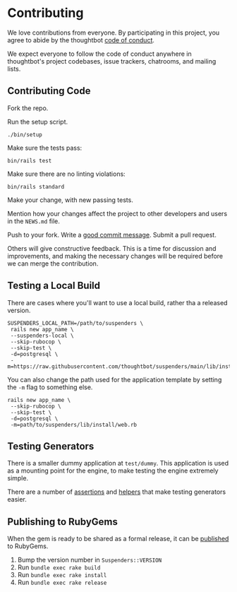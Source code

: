# Contributing

We love contributions from everyone.
By participating in this project,
you agree to abide by the thoughtbot [code of conduct].

  [code of conduct]: https://thoughtbot.com/open-source-code-of-conduct

We expect everyone to follow the code of conduct
anywhere in thoughtbot's project codebases,
issue trackers, chatrooms, and mailing lists.

## Contributing Code

Fork the repo.

Run the setup script.

```
./bin/setup
```

Make sure the tests pass:

```
bin/rails test
```

Make sure there are no linting violations:

```
bin/rails standard
```

Make your change, with new passing tests.

Mention how your changes affect the project to other developers and users in the
`NEWS.md` file.

Push to your fork. Write a [good commit message][commit]. Submit a pull request.

  [commit]: http://tbaggery.com/2008/04/19/a-note-about-git-commit-messages.html

Others will give constructive feedback.
This is a time for discussion and improvements,
and making the necessary changes will be required before we can
merge the contribution.

## Testing a Local Build

There are cases where you'll want to use a local build, rather tha a released
version. 

```
SUSPENDERS_LOCAL_PATH=/path/to/suspenders \
 rails new app_name \
 --suspenders-local \
 --skip-rubocop \
 --skip-test \
 -d=postgresql \
 -m=https://raw.githubusercontent.com/thoughtbot/suspenders/main/lib/install/web.rb
```

You can also change the path used for the application template by setting the
`-m` flag to something else.

```
rails new app_name \
 --skip-rubocop \
 --skip-test \
 -d=postgresql \
 -m=path/to/suspenders/lib/install/web.rb
```

## Testing Generators

There is a smaller dummy application at `test/dummy`. This application is used
as a mounting point for the engine, to make testing the engine extremely simple.

There are a number of [assertions][] and [helpers][] that make testing
generators easier.

[assertions]: https://api.rubyonrails.org/classes/Rails/Generators/Testing/Assertions.html
[helpers]: https://api.rubyonrails.org/classes/Rails/Generators/Testing/Behavior.html

## Publishing to RubyGems

When the gem is ready to be shared as a formal release, it can be
[published][published] to RubyGems.

  [published]: https://guides.rubyonrails.org/plugins.html#publishing-your-gem

1. Bump the version number in `Suspenders::VERSION`
2. Run `bundle exec rake build`
3. Run `bundle exec rake install`
4. Run `bundle exec rake release`

